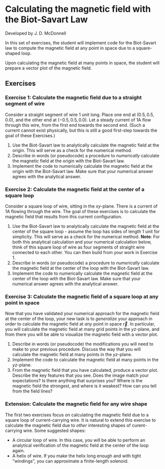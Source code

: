 # Calculating the magnetic field with the Biot-Savart Law

Developed by J. D. McDonnell

In this set of exercises, the student will implement code for the Biot-Savart law to compute the magnetic field at any point in space due to a square-shaped loop.  

Upon calculating the magnetic field at many points in space, the student will prepare a vector plot of the magnetic field.

## Exercises
### Exercise 1: Calculate the magnetic field due to a straight segment of wire

Consider a straight segment of wire $1$ unit long.  Place one end at $(0.5, 0.5, 0.0)$, and the other end at $(-0.5, 0.5, 0.0)$.  Let a steady current of $1$A flow through this wire, from the first end towards the second end.  (Such a current cannot exist physically, but this is still a good first-step towards the goal of these Exercises.)

1. Use the Biot-Savart law to analytically calculate the magnetic field at the origin.  This will serve as a check for the numerical method.  
2. Describe in words (or pseudocode) a procedure to *numerically* calculate the magnetic field at the origin with the Biot-Savart law.  
3. Implement the code to numerically calculate the magnetic field at the origin with the Biot-Savart law.  Make sure that your numerical answer agrees with the analytical answer.  

### Exercise 2: Calculate the magnetic field at the center of a square loop

Consider a square loop of wire, sitting in the $xy$-plane. There is a current of $1$A flowing through the wire. The goal of these exercises is to calculate the magnetic field that results from this current configuration.

1. Use the Biot-Savart law to analytically calculate the magnetic field at the center of the square loop - assume the loop has sides of length $1$ unit for simplicity. This will serve as a check for the numerical method.  **Note**: For both this analytical calculation and your numerical calculation below, think of this square loop of wire as four segments of straight wire connected to each other.  You can then build from your work in Exercise 1.  
2. Describe in words (or pseudocode) a procedure to *numerically* calculate the magnetic field at the center of the loop with the Biot-Savart law.  
3. Implement the code to numerically calculate the magnetic field at the center of the loop with the Biot-Savart law.  Make sure that your numerical answer agrees with the analytical answer.

### Exercise 3: Calculate the magnetic field of a square loop at any point in space

Now that you have validated your numerical approach for the magnetic field at the center of the loop, your new task is to *generalize* your approach in order to calculate the magnetic field at *any* point in space $\vec{r}$.  In particular, you will calculate the magnetic field at many grid points in the $yz$-plane, and from there you will be able to visualize the magnetic field with a vector plot.

1. Describe in words (or pseudocode) the modifications you will need to make to your previous procedure.  Discuss the way that you will calculate the magnetic field at many points in the $yz$-plane.
2. Implement the code to calculate the magnetic field at many points in the $yz$-plane.
3. From the magnetic field that you have calculated, produce a vector plot. Describe the key features that you see. Does the image match your expectations?  Is there anything that surprises you? Where is the magnetic field the strongest, and where is it weakest? How can you tell from the field lines?


### Extension: Calculate the magnetic field for any wire shape

The first two exercises focus on calculating the magnetic field due to a square loop of current-carrying wire. It is natural to extend this exercise to calculate the magnetic field due to *other* interesting shapes of curent-carrying wire. Some suggested shapes:

  - A circular loop of wire. In this case, you will be able to perform an analytical verification of the magnetic field at the center of the loop again.  
  - A helix of wire. If you make the helix long enough and with tight "windings", you can approximate a finite-length solenoid.


